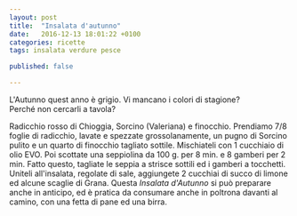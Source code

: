 ```yaml
---
layout: post
title:  "Insalata d'autunno"
date:   2016-12-13 18:01:22 +0100
categories: ricette
tags: insalata verdure pesce

published: false

---
```

L'Autunno quest anno è grigio. Vi mancano i colori di stagione?   
Perché non cercarli a tavola?
<!--continua-->
Radicchio rosso di Chioggia, Sorcino (Valeriana) e finocchio. Prendiamo 7/8 foglie di radicchio, lavate e spezzate grossolanamente, un pugno di Sorcino pulito e un quarto di finocchio tagliato sottile. Mischiateli con 1 cucchiaio di olio EVO. Poi scottate una seppiolina da 100 g. per 8 min. e 8 gamberi per 2 min. Fatto questo, tagliate le seppia a strisce sottili ed i gamberi a tocchetti. Uniteli all'insalata, regolate di sale, aggiungete 2 cucchiai di succo di limone ed alcune scaglie di Grana. Questa *Insalata d'Autunno* si può preparare anche in anticipo, ed è pratica da consumare anche in poltrona davanti al camino, con una fetta di pane ed una birra.